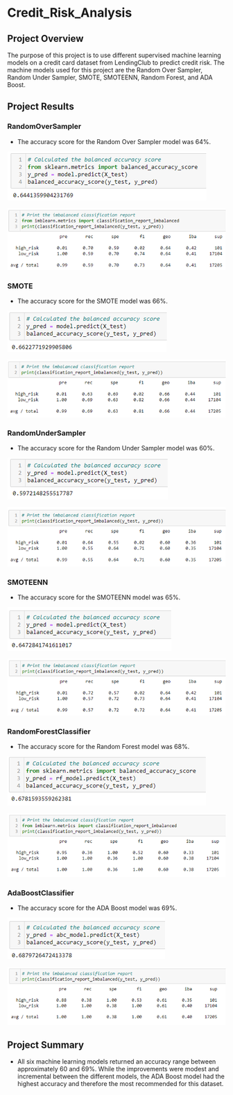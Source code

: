 # Credit_Risk_Analysis

## Project Overview
The purpose of this project is to use different supervised machine learning models on a credit card dataset from LendingClub to predict credit risk. The machine models used for this project are the Random Over Sampler, Random Under Sampler, SMOTE, SMOTEENN, Random Forest, and ADA Boost.

## Project Results

### RandomOverSampler
- The accuracy score for the Random Over Sampler model was 64%.

![](Resources/oversample_acc.png)

![](Resources/oversample_class.png)

### SMOTE
- The accuracy score for the SMOTE model was 66%.

![](Resources/smote_acc.png)

![](Resources/smote_class.png)

### RandomUnderSampler
- The accuracy score for the Random Under Sampler model was 60%.

![](Resources/undersample_acc.png)

![](Resources/undersample_class.png)

### SMOTEENN
- The accuracy score for the SMOTEENN model was 65%.

![](Resources/smoteenn_acc.png)

![](Resources/smoteenn_class.png)

### RandomForestClassifier
- The accuracy score for the Random Forest model was 68%.

![](Resources/forest_acc.png)

![](Resources/forest_class.png)

### AdaBoostClassifier
- The accuracy score for the ADA Boost model was 69%.

![](Resources/boost_acc.png)

![](Resources/boost_class.png)

## Project Summary
- All six machine learning models returned an accuracy range between approximately 60 and 69%. While the improvements were modest and incremental between the different models, the ADA Boost model had the highest accuracy and therefore the most recommended for this dataset. 
